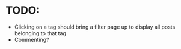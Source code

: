 TODO:
=====

 - Clicking on a tag should bring a filter page up to display all posts belonging to that tag
 - Commenting?
